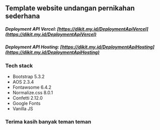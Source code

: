 ## Template website undangan pernikahan sederhana

##### Deployment API Vercel: [https://dikit.my.id/DeploymentApiVercel](https://dikit.my.id/DeploymentApiVercel)

##### Deployment API Hosting: [https://dikit.my.id/DeploymentApiHosting](https://dikit.my.id/DeploymentApiHosting)

### Tech stack

- Bootstrap 5.3.2
- AOS 2.3.4
- Fontawsome 6.4.2
- Normalize.css 8.0.1
- Confetti 2.12.0
- Google Fonts
- Vanilla JS

### Terima kasih banyak teman teman
